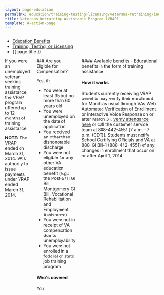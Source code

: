 ```yaml
---
layout: page-education
permalink: education/training-testing-licensing/veterans-retraining/index.html
title: Veterans Retraining Assistance Program (VRAP)
template: 4-action-page
---
```


<div class="splash" markdown="0">
<div class="row" markdown="0">
<div class="small-12 columns" markdown="0">

<ul class="breadcrumbs" role="menubar" aria-label="Primary">
<li class="parent"><a href="{{ site.url }}/education/">Education Benefits</a></li>
<li class="parent"><a href="{{ site.url }}/education/training-testing-licensing/">Training, Testing, or Licensing</a></li>
<li class="active">{{ page.title }}</li>
</ul>

</div>
</div>
</div>

<div class="main" role="main" markdown="0">

<!--<div class="action-bar">
  <div class="row">
    <div class="small-12 columns">
      
    </div>
  </div>  
</div>-->

<div class="section one" markdown="0">
<div class="primary" markdown="0">
<div class="row" markdown="0">
<div class="small-12 columns" markdown="1">

<div markdown="1">
If you were an unemployed veteran seeking training assistance, the VRAP program offered up to 12 months of training assistance

**NOTE:** The VRAP ended on March 31, 2014. VA's authority to issue payments under VRAP ended March 31, 2014.
</div>

<div class="call-out" markdown="1">
### Are you Eligible for Compensation?

Yes, if:  

-	You were at least 35 but no more than 60 years old
-	You were unemployed on the date of application
-	You received an other than dishonorable discharge
-	You were not eligible for any other VA education benefit (e.g.: the Post-9/11 GI Bill, Montgomery GI Bill, Vocational Rehabilitation and Employment Assistance)
-	You were not in receipt of VA compensation due to unemployability
-	You were not enrolled in a federal or state job training program

#### Who's covered

You
</div>

<div markdown="1">
#### Available benefits 
-	Educational benefits in the form of training assistance

#### How it works
Students currently receiving VRAP benefits may verify their enrollment for March as usual through VA’s Web Automated Verification of Enrollment or Interactive Voice Response on or after March 31. [Verify attendance here](https://www.gibill.va.gov/wave) or call the customer service team at  888-442-4551 [7 a.m. – 7 p.m. (CDT)]. Students must notify School Certifying Officials and VA at 888-GI Bill-1 (888-442-4551) of any changes in enrollment that occur on or after April 1, 2014 .
</div>
</div>

</div>
</div>


</div>
